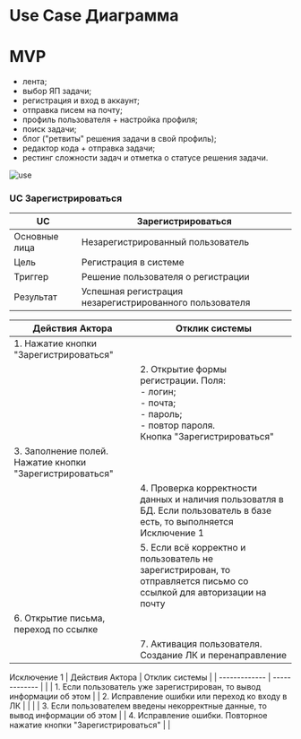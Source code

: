 # Use Case Диаграмма

# MVP
- лента;
- выбор ЯП задачи;
- регистрация и вход в аккаунт;
- отправка писем на почту;
- профиль пользователя + настройка профиля;
- поиск задачи;
- блог ("ретвиты" решения задачи в свой профиль);
- редактор кода + отправка задачи;
- рестинг сложности задач и отметка о статусе решения задачи.
  
![use](https://www.plantuml.com/plantuml/svg/fLNBQjj05DthAuPil8e_e8iI20qK0YbntBsGhkMXgcGqKjfb71fQI22GJLTjsZzmqne_KjU_CFD7EJEIzOusNNWqC_UUSy_SEOCFH6n7SVBUPuaWo-hPJXn6mZ8VjYU_oRbSo9cwmFUtNAgfkiHyYTy_-I1dSYCtwbgkcDnYur7T8Da4r2K0MEynMx1X4977HKmHkKD1KSx-zN-PJwkyFPp1iGK9AvkWnhrcL5Fv5oCgCFa8_0RJQyDmHEI-vVIXXEXGXTKDzcuDTC2zO3Wf0U-Gj8A-fGaVXzxhe4l8rcnyaaiS9sNKGjv4uOZxb9y5o9z8kqAoRWgq0p1d61QWckTRgrIJVKw7OplmAZtuWPm_WA-rk5A73L5JnYkNnpiP7VhX2ysgFcS7rkhFRF6kXFcEWbkZ_065qJocEwk-x8wHQgR0FIKH-kTqCgeHt4ChRa6kc-MEUE3Mik_Wc5-GTy7KhLnWiPOpatiu3aD1n-XBOdlKYe3FPaOfccek7KrApMVgPqG3yic9UU0Do8wSySaavc7GPJTrbT7gti-DbwRw5d2YSYjA1XY4Vg9PSOqH7Wf5S3Xt12lSpS9HyqtLD_RtN-RURebbvgsIrfvJTSc0oapT3EIbMZ1bLvUinVgL47l1w6CCApGeaWb8yjj-fe29zLgXcRTCnYvL5zzfBYfNebd18jf-zy_brZpD-icaNqWjCdkb9wkvIXrgw4AuwcG67XuuVkAIrUMTj7XJL5xX00F-19u0 "use")



### UC Зарегистрироваться
| UC | Зарегистрироваться |
| ------------- | ------------- |
| Основные лица | Незарегистрированный пользователь |
| Цель | Регистрация в системе |
| Триггер | Решение пользователя о регистрации  |
| Результат | Успешная регистрация незарегистрированного пользователя |

| Действия Актора | Отклик системы |
| ------------- | ------------- |
| 1. Нажатие кнопки "Зарегистрироваться" |   |
|   |  2. Открытие формы регистрации. Поля:<br/>- логин;<br/>- почта;<br/>- пароль;<br/>- повтор пароля.<br/>Кнопка "Зарегистрироваться"|
| 3. Заполнение полей. Нажатие кнопки "Зарегистрироваться" |   |
|  | 4. Проверка корректности данных и наличия пользоватля в БД. Если пользователь в базе есть, то выполняется Исключение 1  |
|  | 5. Если всё корректно и пользователь не зарегистрирован, то отправляется письмо со ссылкой для авторизации на почту |
| 6. Открытие письма, переход по ссылке |  |
|  | 7. Активация пользователя. Создание ЛК и перенаправление |

Исключение 1
| Действия Актора | Отклик системы |
| ------------- | ------------- |
|  | 1. Если пользователь уже зарегистрирован, то вывод информации об этом  |
| 2. Исправление ошибки или переход ко входу в ЛК |   |
|  | 3. Если пользователем введены некорректные данные, то вывод информации об этом  |
| 4. Исправление ошибки. Повторное нажатие кнопки "Зарегистрироваться" |   |

